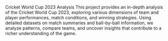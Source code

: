 Cricket World Cup 2023 Analysis
This project provides an in-depth analysis of the Cricket World Cup 2023, exploring various dimensions of team and player performances, match conditions, and winning strategies. Using detailed datasets on match summaries and ball-by-ball information, we analyze patterns, compare teams, and uncover insights that contribute to a richer understanding of the game.

